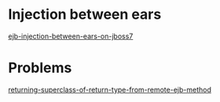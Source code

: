 # Injection between ears #

[ejb-injection-between-ears-on-jboss7](http://stackoverflow.com/questions/18401087/ejb-injection-between-ears-on-jboss7)

# Problems #
[returning-superclass-of-return-type-from-remote-ejb-method](http://stackoverflow.com/questions/2591245/returning-superclass-of-return-type-from-remote-ejb-method)